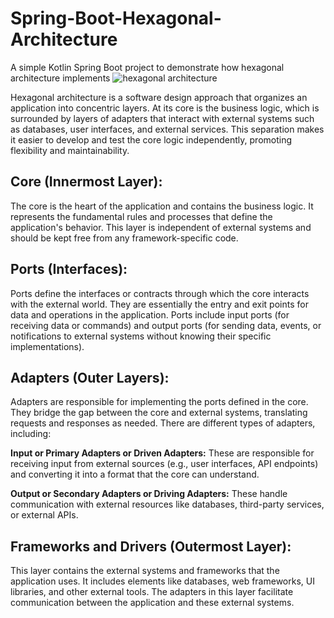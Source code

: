 # Spring-Boot-Hexagonal-Architecture
A simple Kotlin Spring Boot project to demonstrate how hexagonal architecture implements
![hexagonal architecture](https://user-images.githubusercontent.com/34120686/266601786-0e55689f-47b6-407c-a5de-55feaaf1933c.jpg)

Hexagonal architecture is a software design approach that organizes an application into concentric layers.
At its core is the business logic, which is surrounded by layers of adapters that interact with external systems such as databases, user interfaces, and external services.
This separation makes it easier to develop and test the core logic independently, promoting flexibility and maintainability.

## **Core (Innermost Layer):**

The core is the heart of the application and contains the business logic.
It represents the fundamental rules and processes that define the application's behavior.
This layer is independent of external systems and should be kept free from any framework-specific code.

## **Ports (Interfaces):**

Ports define the interfaces or contracts through which the core interacts with the external world.
They are essentially the entry and exit points for data and operations in the application.
Ports include input ports (for receiving data or commands) and output ports (for sending data, events, or notifications to external systems without knowing their specific implementations).

## **Adapters (Outer Layers):**

Adapters are responsible for implementing the ports defined in the core.
They bridge the gap between the core and external systems, translating requests and responses as needed.
There are different types of adapters, including:

**Input or Primary Adapters or Driven Adapters:** These are responsible for receiving input from external sources (e.g., user interfaces, API endpoints) and converting it into a format that the core can understand.

**Output or Secondary Adapters or Driving Adapters:** These handle communication with external resources like databases, third-party services, or external APIs.

## **Frameworks and Drivers (Outermost Layer):**

This layer contains the external systems and frameworks that the application uses.
It includes elements like databases, web frameworks, UI libraries, and other external tools.
The adapters in this layer facilitate communication between the application and these external systems.
